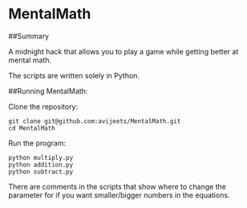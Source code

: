 MentalMath
==========

##Summary

A midnight hack that allows you to play a game while getting better at mental math. 

The scripts are written solely in Python. 

##Running MentalMath:


Clone the repository:
	
	git clone git@github.com:avijeets/MentalMath.git
	cd MentalMath
	
Run the program:

	python multiply.py
	python addition.py
	python subtract.py
	
There are comments in the scripts that show where to change the parameter for if you want smaller/bigger numbers in the equations.
